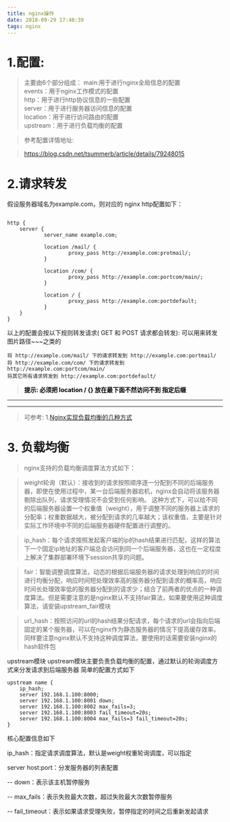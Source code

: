```yaml
---
title: nginx操作
date: 2018-09-29 17:48:39
tags: nginx
---
```



# 1.配置:

>主要由6个部分组成：
>main:用于进行nginx全局信息的配置  
events：用于nginx工作模式的配置  
http：用于进行http协议信息的一些配置  
server：用于进行服务器访问信息的配置  
location：用于进行访问路由的配置  
upstream：用于进行负载均衡的配置   
  
 
>参考配置详情地址:  
 
>https://blog.csdn.net/tsummerb/article/details/79248015
 
 
 

<!--more-->

# 2.请求转发

假设服务器域名为example.com，则对应的 nginx http配置如下：

```

http {
    server {
            server_name example.com;

            location /mail/ {
                    proxy_pass http://example.com:protmail/;
            }

            location /com/ {
                    proxy_pass http://example.com:portcom/main/;
            }

            location / {
                    proxy_pass http://example.com:portdefault;
            }
    }
}
```
以上的配置会按以下规则转发请求( GET 和 POST 请求都会转发):
可以用来转发 图片路径~~~之类的

```
将 http://example.com/mail/ 下的请求转发到 http://example.com:portmail/
将 http://example.com/com/ 下的请求转发到 http://example.com:portcom/main/
将其它所有请求转发到 http://example.com:portdefault/
```
>**<font style="color:black">提示: 必须把  location / {} 放在最下面不然访问不到 指定后缀</font>**


---
---

>可参考: 
>1.[Nginx实现负载均衡的几种方式](https://blog.csdn.net/qq_28602957/article/details/61615876)

# 3. 负载均衡
>nginx支持的负载均衡调度算法方式如下：

>weight轮询（默认）：接收到的请求按照顺序逐一分配到不同的后端服务器，即使在使用过程中，某一台后端服务器宕机，nginx会自动将该服务器剔除出队列，请求受理情况不会受到任何影响。 这种方式下，可以给不同的后端服务器设置一个权重值（weight），用于调整不同的服务器上请求的分配率；权重数据越大，被分配到请求的几率越大；该权重值，主要是针对实际工作环境中不同的后端服务器硬件配置进行调整的。

>ip_hash：每个请求按照发起客户端的ip的hash结果进行匹配，这样的算法下一个固定ip地址的客户端总会访问到同一个后端服务器，这也在一定程度上解决了集群部署环境下session共享的问题。

>fair：智能调整调度算法，动态的根据后端服务器的请求处理到响应的时间进行均衡分配，响应时间短处理效率高的服务器分配到请求的概率高，响应时间长处理效率低的服务器分配到的请求少；结合了前两者的优点的一种调度算法。但是需要注意的是nginx默认不支持fair算法，如果要使用这种调度算法，请安装upstream_fair模块

>url_hash：按照访问的url的hash结果分配请求，每个请求的url会指向后端固定的某个服务器，可以在nginx作为静态服务器的情况下提高缓存效率。同样要注意nginx默认不支持这种调度算法，要使用的话需要安装nginx的hash软件包



upstream模块
upstream模块主要负责负载均衡的配置，通过默认的轮询调度方式来分发请求到后端服务器
简单的配置方式如下

```
upstream name {
    ip_hash;  
    server 192.168.1.100:8000;  
    server 192.168.1.100:8001 down;  
    server 192.168.1.100:8002 max_fails=3;  
    server 192.168.1.100:8003 fail_timeout=20s;  
    server 192.168.1.100:8004 max_fails=3 fail_timeout=20s;
}
```

核心配置信息如下

ip_hash：指定请求调度算法，默认是weight权重轮询调度，可以指定

server host:port：分发服务器的列表配置

-- down：表示该主机暂停服务

-- max_fails：表示失败最大次数，超过失败最大次数暂停服务

-- fail_timeout：表示如果请求受理失败，暂停指定的时间之后重新发起请求





